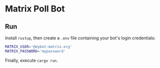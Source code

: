 # Matrix Poll Bot

## Run
Install `rustup`, then create a `.env` file containing your bot's login credentials:
```bash
MATRIX_USER='@mybot:matrix.org'
MATRIX_PASSWORD='mypassword'
```
Finally, execute `cargo run`.
